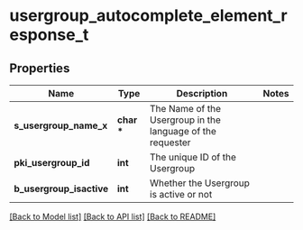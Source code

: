 # usergroup_autocomplete_element_response_t

## Properties
Name | Type | Description | Notes
------------ | ------------- | ------------- | -------------
**s_usergroup_name_x** | **char \*** | The Name of the Usergroup in the language of the requester | 
**pki_usergroup_id** | **int** | The unique ID of the Usergroup | 
**b_usergroup_isactive** | **int** | Whether the Usergroup is active or not | 

[[Back to Model list]](../README.md#documentation-for-models) [[Back to API list]](../README.md#documentation-for-api-endpoints) [[Back to README]](../README.md)


